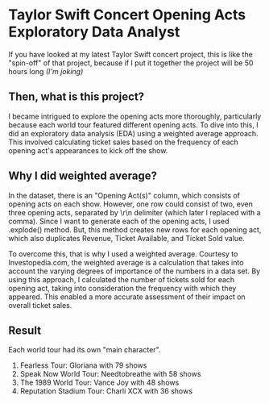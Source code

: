 # Taylor Swift Concert Opening Acts Exploratory Data Analyst

If you have looked at my latest Taylor Swift concert project, this is like the "spin-off" of that project, because if I put it together the project will be 50 hours long *(I'm joking)*

## Then, what is this project?
I became intrigued to explore the opening acts more thoroughly, particularly because each world tour featured different opening acts. To dive into this, I did an exploratory data analysis (EDA) using a weighted average approach. This involved calculating ticket sales based on the frequency of each opening act's appearances to kick off the show.

## Why I did weighted average?
In the dataset, there is an "Opening Act(s)" column, which consists of opening acts on each show. However, one row could consist of two, even three opening acts, separated by \r\n delimiter (which later I replaced with a comma). Since I want to generate each of the opening acts, I used .explode() method. But, this method creates new rows for each opening act, which also duplicates Revenue, Ticket Available, and Ticket Sold value.

To overcome this, that is why I used a weighted average. Courtesy to Investopedia.com, the weighted average is a calculation that takes into account the varying degrees of importance of the numbers in a data set. By using this approach, I calculated the number of tickets sold for each opening act, taking into consideration the frequency with which they appeared. This enabled a more accurate assessment of their impact on overall ticket sales.

## Result
Each world tour had its own "main character".
1) Fearless Tour: Gloriana with 79 shows
2) Speak Now World Tour: Needtobreathe with 58 shows
3) The 1989 World Tour: Vance Joy with 48 shows
4) Reputation Stadium Tour: Charli XCX with 36 shows
